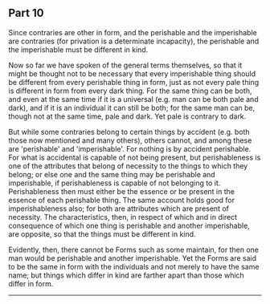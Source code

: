 ## Part 10

Since contraries are other in form, and the perishable and the imperishable are contraries (for privation is a determinate incapacity), the perishable and the imperishable must be different in kind.

Now so far we have spoken of the general terms themselves, so that it might be thought not to be necessary that every imperishable thing should be different from every perishable thing in form, just as not every pale thing is different in form from every dark thing.
For the same thing can be both, and even at the same time if it is a universal (e.g.
man can be both pale and dark), and if it is an individual it can still be both; for the same man can be, though not at the same time, pale and dark.
Yet pale is contrary to dark.

But while some contraries belong to certain things by accident (e.g.
both those now mentioned and many others), others cannot, and among these are 'perishable' and 'imperishable'.
For nothing is by accident perishable.
For what is accidental is capable of not being present, but perishableness is one of the attributes that belong of necessity to the things to which they belong; or else one and the same thing may be perishable and imperishable, if perishableness is capable of not belonging to it.
Perishableness then must either be the essence or be present in the essence of each perishable thing.
The same account holds good for imperishableness also; for both are attributes which are present of necessity.
The characteristics, then, in respect of which and in direct consequence of which one thing is perishable and another imperishable, are opposite, so that the things must be different in kind.

Evidently, then, there cannot be Forms such as some maintain, for then one man would be perishable and another imperishable.
Yet the Forms are said to be the same in form with the individuals and not merely to have the same name; but things which differ in kind are farther apart than those which differ in form.

---------------------------------------------------------------------

